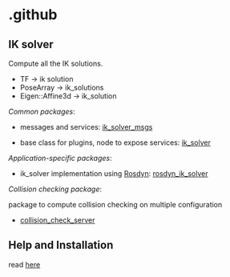 # .github


## IK solver
Compute all the IK solutions.
- TF -> ik solution
- PoseArray -> ik_solutions
- Eigen::Affine3d -> ik_solution

_Common packages_:

- messages and services:   [ik_solver_msgs](https://github.com/JRL-CARI-CNR-UNIBS/ik_solver_msgs)

- base class for plugins, node to expose services: [ik_solver](https://github.com/JRL-CARI-CNR-UNIBS/ik_solver)

_Application-specific packages_:

- ik_solver implementation using [Rosdyn](https://github.com/CNR-STIIMA-IRAS/rosdyn):  [rosdyn_ik_solver](https://github.com/JRL-CARI-CNR-UNIBS/rosdyn_ik_solver)


_Collision checking package_:

package to compute collision checking on multiple configuration

- [collision_check_server](https://github.com/JRL-CARI-CNR-UNIBS/collision_check_server)

## Help  and  Installation
read [here](https://github.com/JRL-CARI-CNR-UNIBS/installation/blob/master/README.md)
